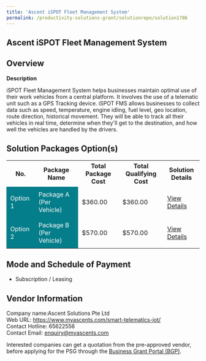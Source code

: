 ```yaml
---
title: 'Ascent iSPOT Fleet Management System'
permalink: /productivity-solutions-grant/solutionrepo/solution1786
---
```


## Ascent iSPOT Fleet Management System

## Overview

**Description**

iSPOT Fleet Management System helps businesses maintain optimal use of their work vehicles from a central platform. It involves the use of a telematic unit such as a GPS Tracking device. iSPOT FMS allows businesses to collect data such as speed, temperature, engine idling, fuel level, geo location, route direction, historical movement. They will be able to track all their vehicles in real time, determine when they'll get to the destination, and how well the vehicles are handled by the drivers.

## Solution Packages Option(s)

<table>
<tr>
<th><b>No.</b></th>
<th><b>Package Name</b></th>
<th><b>Total Package Cost</b></th>
<th><b>Total Qualifying Cost</b></th>
<th><b>Solution Details</b></th>
</tr>
<tr>
<td style='padding: 10px; background-color: #037E8A; color: #FFFFFF;'>Option 1</td>
<td style='padding: 10px; background-color: #037E8A; color: #FFFFFF;'>Package A (Per Vehicle)</td>
<td style='padding: 10px;'>$360.00</td>
<td style='padding: 10px;'>$360.00</td>
<td style='padding: 10px;'><a href='/images/psg/Ascent_AscentiSPOTFleetManagementSystem_DesensitisedPart1.pdf' target='_blank'>View Details</a></td>
</tr>
<tr>
<td style='padding: 10px; background-color: #037E8A; color: #FFFFFF;'>Option 2</td>
<td style='padding: 10px; background-color: #037E8A; color: #FFFFFF;'>Package B (Per Vehicle)</td>
<td style='padding: 10px;'>$570.00</td>
<td style='padding: 10px;'>$570.00</td>
<td style='padding: 10px;'><a href='/images/psg/Ascent_AscentiSPOTFleetManagementSystem_DesensitisedPart2.pdf' target='_blank'>View Details</a></td>
</tr>
</table>

## Mode and Schedule of Payment

 - Subscription / Leasing

## Vendor Information

 Company name:Ascent Solutions Pte Ltd<br>Web URL: https://www.myascents.com/smart-telematics-iot/ <br>Contact Hotline: 65622556 <br>Contact Email: enquiry@myascents.com 

Interested companies can get a quotation from the pre-approved vendor, before applying for the PSG through the <a href='https://www.businessgrants.gov.sg/' target='_blank' rel='noopener'>Business Grant Portal (BGP)</a>.

<script src="/jquery/resize-tables.js"></script>
